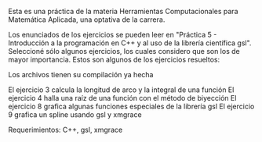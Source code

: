 Esta es una práctica de la materia Herramientas Computacionales para Matemática Aplicada, una optativa de la carrera.

Los enunciados de los ejercicios se pueden leer en "Práctica 5 - Introducción a la programación en C++ y al uso de la librería científica gsl".
Seleccioné sólo algunos ejercicios, los cuales considero que son los de mayor importancia.
Estos son algunos de los ejercicios resueltos:

Los archivos tienen su compilación ya hecha

El ejercicio 3 calcula la longitud de arco y la integral de una función
El ejercicio 4 halla una raíz de una función con el método de biyección
El ejercicio 8 grafica algunas funciones especiales de la librería gsl
El ejercicio 9 grafica un spline usando gsl y xmgrace

Requerimientos:
C++, gsl, xmgrace
